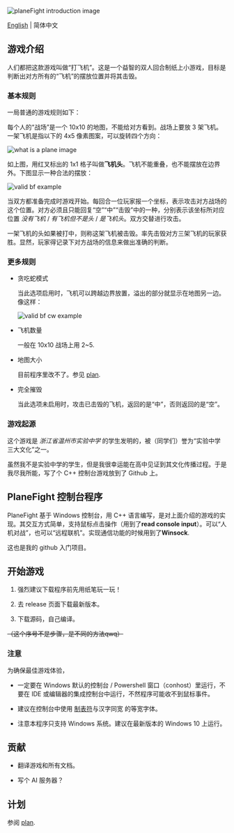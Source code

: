 ![planeFight introduction image](https://i.loli.net/2020/08/29/GsaIE34g5zuV7BX.png)

[English](README.md) | 简体中文

## 游戏介绍

人们都把这款游戏叫做“打飞机”。这是一个益智的双人回合制纸上小游戏，目标是判断出对方所有的“飞机”的摆放位置并将其击毁。

### 基本规则

一局普通的游戏规则如下：

每个人的“战场”是一个 10x10 的地图，不能给对方看到。战场上要放 3 架飞机。一架飞机是指以下的 4x5 像素图案，可以旋转四个方向：

![what is a plane image](https://i.loli.net/2020/08/29/WdzxaIkBpTghqSn.png)

如上图，用红叉标出的 1x1 格子叫做**飞机头**。飞机不能重叠，也不能摆放在边界外。下图显示一种合法的摆放：

![valid bf example](https://i.loli.net/2020/08/29/YMQgi6EomTcNJdx.png)

当双方都准备完成时游戏开始。每回合一位玩家报一个坐标，表示攻击对方战场的这个位置。对方必须且只能回复“空”“中”“击毁”中的一种，分别表示该坐标所对应位置 _没有飞机_ / _有飞机但不是头_ / _是飞机头_。双方交替进行攻击。

一架飞机的头如果被打中，则称这架飞机被击毁。率先击毁对方三架飞机的玩家获胜。显然，玩家得记录下对方战场的信息来做出准确的判断。

### 更多规则

- 贪吃蛇模式

	当此选项启用时，飞机可以跨越边界放置，溢出的部分就显示在地图另一边。像这样：

	![valid bf cw example](https://i.loli.net/2020/08/29/RSfxZ1MNETDyFva.png)

- 飞机数量

	一般在 10x10 战场上用 2~5.

- 地图大小

	目前程序里改不了。参见 [plan](plan.md).

- 完全摧毁

	当此选项未启用时，攻击已击毁的飞机，返回的是“中”，否则返回的是“空”。

### 游戏起源

这个游戏是 _浙江省温州市实验中学_ 的学生发明的，被（同学们）誉为“实验中学三大文化”之一。

虽然我不是实验中学的学生，但是我很幸运能在高中见证到其文化传播过程。于是我尽我所能，写了个 C++ 控制台游戏放到了 Github 上。

## PlaneFight 控制台程序

PlaneFight 基于 Windows 控制台，用 C++ 语言编写，是对上面介绍的游戏的实现。其交互方式简单，支持鼠标点击操作（用到了**read console input**）。可以“人机对战”，也可以“远程联机”。实现通信功能的时候用到了**Winsock**.

这也是我的 github 入门项目。

## 开始游戏

1. 强烈建议下载程序前先用纸笔玩一玩！

1. 去 release 页面下载最新版本。

1. 下载源码，自己编译。

~~（这个序号不是步骤，是不同的方法qwq）~~

### 注意

为确保最佳游戏体验， 

- 一定要在 Windows 默认的控制台 / Powershell 窗口（conhost）里运行，不要在 IDE 或编辑器的集成控制台中运行，不然程序可能收不到鼠标事件。

- 建议在控制台中使用 [制表符](https://unicode-table.com/cn/blocks/box-drawing/)与汉字同宽 的等宽字体。

- 注意本程序只支持 Windows 系统。建议在最新版本的 Windows 10 上运行。

## 贡献

- 翻译游戏和所有文档。

- 写个 AI 服务器？

## 计划

参阅 [plan](plan.md).